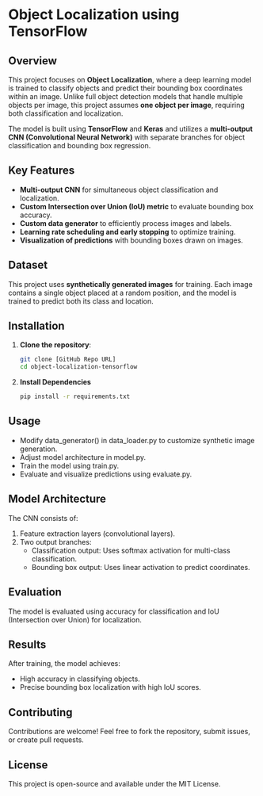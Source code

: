 # Object Localization using TensorFlow

## Overview
This project focuses on **Object Localization**, where a deep learning model is trained to classify objects and predict their bounding box coordinates within an image. Unlike full object detection models that handle multiple objects per image, this project assumes **one object per image**, requiring both classification and localization.

The model is built using **TensorFlow** and **Keras** and utilizes a **multi-output CNN (Convolutional Neural Network)** with separate branches for object classification and bounding box regression.

## Key Features
- **Multi-output CNN** for simultaneous object classification and localization.
- **Custom Intersection over Union (IoU) metric** to evaluate bounding box accuracy.
- **Custom data generator** to efficiently process images and labels.
- **Learning rate scheduling and early stopping** to optimize training.
- **Visualization of predictions** with bounding boxes drawn on images.

## Dataset
This project uses **synthetically generated images** for training. Each image contains a single object placed at a random position, and the model is trained to predict both its class and location.

## Installation

1. **Clone the repository**:
   ```bash
   git clone [GitHub Repo URL]
   cd object-localization-tensorflow
   ```
2. **Install Dependencies**
   ```bash
   pip install -r requirements.txt
   ```

## Usage
- Modify data_generator() in data_loader.py to customize synthetic image generation.
- Adjust model architecture in model.py.
- Train the model using train.py.
- Evaluate and visualize predictions using evaluate.py.

## Model Architecture
The CNN consists of:
1. Feature extraction layers (convolutional layers).
2. Two output branches:
     - Classification output: Uses softmax activation for multi-class classification.
     - Bounding box output: Uses linear activation to predict coordinates.
       
## Evaluation
The model is evaluated using accuracy for classification and IoU (Intersection over Union) for localization.

## Results
After training, the model achieves:
- High accuracy in classifying objects.
- Precise bounding box localization with high IoU scores.

## Contributing
Contributions are welcome! Feel free to fork the repository, submit issues, or create pull requests.

## License
This project is open-source and available under the MIT License.
